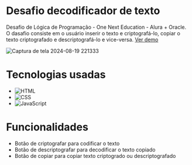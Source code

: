 # Desafio decodificador de texto
 Desafio de Lógica de Programação - One Next Education - Alura + Oracle.
 O dasafio consiste em o usuário inserir o texto e criptografá-lo, copiar o texto criptografado e descriptografá-lo e vice-versa.
 [Ver demo]()
 
![Captura de tela 2024-08-19 221333](https://github.com/user-attachments/assets/a8f51843-9536-4c4a-bfe2-d95080a64a1d)


# Tecnologias usadas

* <img src="https://img.shields.io/badge/HTML-239120?style=for-the-badge&logo=html5&logoColor=white" alt="HTML">
* <img src="https://img.shields.io/badge/CSS-239120?&style=for-the-badge&logo=css3&logoColor=white" alt="CSS">
* <img src="https://img.shields.io/badge/JavaScript-F7DF1E?style=for-the-badge&logo=javascript&logoColor=black" alt="JavaScript">

# Funcionalidades

* Botão de criptografar para codificar o texto
* Botão de descriptografar para decodificar o texto copiado
* Botão de copiar para copiar texto criptogrado ou descriptografado
